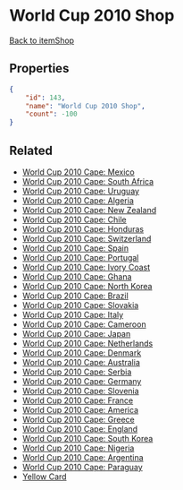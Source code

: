 # World Cup 2010 Shop

<no description available>

[Back to itemShop](../item-shops.md)

## Properties

```json
{
    "id": 143,
    "name": "World Cup 2010 Shop",
    "count": -100
}
```

## Related

- [World Cup 2010 Cape: Mexico](../items/3866-world-cup-2010-cape-mexico.md)
- [World Cup 2010 Cape: South Africa](../items/3867-world-cup-2010-cape-south-africa.md)
- [World Cup 2010 Cape: Uruguay](../items/3868-world-cup-2010-cape-uruguay.md)
- [World Cup 2010 Cape: Algeria](../items/3869-world-cup-2010-cape-algeria.md)
- [World Cup 2010 Cape: New Zealand](../items/3871-world-cup-2010-cape-new-zealand.md)
- [World Cup 2010 Cape: Chile](../items/3872-world-cup-2010-cape-chile.md)
- [World Cup 2010 Cape: Honduras](../items/3873-world-cup-2010-cape-honduras.md)
- [World Cup 2010 Cape: Switzerland](../items/3874-world-cup-2010-cape-switzerland.md)
- [World Cup 2010 Cape: Spain](../items/3875-world-cup-2010-cape-spain.md)
- [World Cup 2010 Cape: Portugal](../items/3876-world-cup-2010-cape-portugal.md)
- [World Cup 2010 Cape: Ivory Coast](../items/3877-world-cup-2010-cape-ivory-coast.md)
- [World Cup 2010 Cape: Ghana](../items/3879-world-cup-2010-cape-ghana.md)
- [World Cup 2010 Cape: North Korea](../items/3878-world-cup-2010-cape-north-korea.md)
- [World Cup 2010 Cape: Brazil](../items/3880-world-cup-2010-cape-brazil.md)
- [World Cup 2010 Cape: Slovakia](../items/3881-world-cup-2010-cape-slovakia.md)
- [World Cup 2010 Cape: Italy](../items/3882-world-cup-2010-cape-italy.md)
- [World Cup 2010 Cape: Cameroon](../items/3883-world-cup-2010-cape-cameroon.md)
- [World Cup 2010 Cape: Japan](../items/3884-world-cup-2010-cape-japan.md)
- [World Cup 2010 Cape: Netherlands](../items/3885-world-cup-2010-cape-netherlands.md)
- [World Cup 2010 Cape: Denmark](../items/3886-world-cup-2010-cape-denmark.md)
- [World Cup 2010 Cape: Australia](../items/3887-world-cup-2010-cape-australia.md)
- [World Cup 2010 Cape: Serbia](../items/3888-world-cup-2010-cape-serbia.md)
- [World Cup 2010 Cape: Germany](../items/3889-world-cup-2010-cape-germany.md)
- [World Cup 2010 Cape: Slovenia](../items/3890-world-cup-2010-cape-slovenia.md)
- [World Cup 2010 Cape: France](../items/3891-world-cup-2010-cape-france.md)
- [World Cup 2010 Cape: America](../items/3892-world-cup-2010-cape-america.md)
- [World Cup 2010 Cape: Greece](../items/3893-world-cup-2010-cape-greece.md)
- [World Cup 2010 Cape: England](../items/3894-world-cup-2010-cape-england.md)
- [World Cup 2010 Cape: South Korea](../items/3895-world-cup-2010-cape-south-korea.md)
- [World Cup 2010 Cape: Nigeria](../items/3896-world-cup-2010-cape-nigeria.md)
- [World Cup 2010 Cape: Argentina](../items/3897-world-cup-2010-cape-argentina.md)
- [World Cup 2010 Cape: Paraguay](../items/3898-world-cup-2010-cape-paraguay.md)
- [Yellow Card](../items/4044-yellow-card.md)

